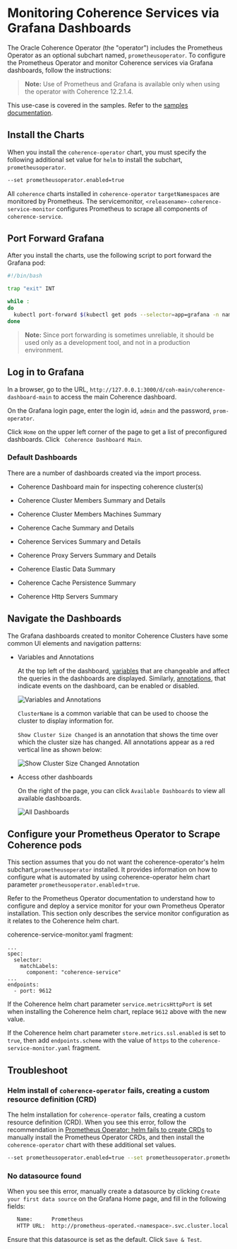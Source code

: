 

# Monitoring Coherence Services via Grafana Dashboards

The Oracle Coherence Operator (the "operator") includes the Prometheus Operator as an optional subchart named, `prometheusoperator`.
To configure the Prometheus Operator and monitor Coherence services via Grafana dashboards, follow the instructions:

> **Note:** Use of Prometheus and Grafana is available only when using the
> operator with Coherence 12.2.1.4.


This use-case is covered in the samples. Refer to the [samples documentation](docs/samples/operator/metrics/enable-metrics/).

## Install the Charts

When you install the `coherence-operator` chart, you must specify the following
additional set value for `helm` to install the subchart, `prometheusoperator`.

```bash
--set prometheusoperator.enabled=true
```

All `coherence` charts installed in `coherence-operator` `targetNamespaces` are monitored by
Prometheus. The servicemonitor, `<releasename>-coherence-service-monitor`
configures Prometheus to scrape all components of `coherence-service`.


## Port Forward Grafana

After you install the charts, use the following script to port forward the Grafana pod:

```bash
#!/bin/bash

trap "exit" INT

while :
do
  kubectl port-forward $(kubectl get pods --selector=app=grafana -n namespace --output=jsonpath="{.items..metadata.name}") -n namespace 3000:3000
done
```

> **Note:** Since port forwarding is sometimes unreliable, it should be used only as a development tool, and not in a production environment.

## Log in to Grafana

In a browser, go to the URL, `http://127.0.0.1:3000/d/coh-main/coherence-dashboard-main` to access the main Coherence dashboard.

On the Grafana login page, enter the login id, `admin` and the password, `prom-operator`.

Click `Home` on the upper left corner of the page to get a list of preconfigured dashboards.
Click ` Coherence Dashboard Main`.


### Default Dashboards

There are a number of dashboards created via the import process.

* Coherence Dashboard main for inspecting coherence cluster(s)

* Coherence Cluster Members Summary and Details

* Coherence Cluster Members Machines Summary

* Coherence Cache Summary and Details

* Coherence Services Summary and Details

* Coherence Proxy Servers Summary and Details

* Coherence Elastic Data Summary

* Coherence Cache Persistence Summary

* Coherence Http Servers Summary

## Navigate the Dashboards

The Grafana dashboards created to monitor Coherence Clusters have some common UI elements and navigation patterns:

* Variables and Annotations

   At the top left of the dashboard,  [variables](https://grafana.com/docs/reference/templating/) that are changeable and affect the
   queries in the dashboards are displayed. Similarly, [annotations](https://grafana.com/docs/reference/annotations/), that
   indicate events on the dashboard, can be enabled or disabled.

   ![Variables and Annotations](img/variables-and-annotations.png)

   `ClusterName` is a common variable that can be used to choose the cluster to display information for.

   `Show Cluster Size Changed` is an annotation that shows the time over which the cluster size has changed. All
   annotations appear as a red vertical line as shown below:

   ![Show Cluster Size Changed Annotation](img/annotation.png)

* Access other dashboards

   On the right of the page, you can click `Available Dashboards` to view all available dashboards.

   ![All Dashboards](img/all-dashboards.png)

## Configure your Prometheus Operator to Scrape Coherence pods

This section assumes that you do not want the coherence-operator's helm subchart,`prometheusoperator` installed.
It provides information on how to configure what is automated by using coherence-operator helm chart parameter
`prometheusoperator.enabled`=`true`.

Refer to the Prometheus Operator documentation to understand how to configure and deploy a service monitor for
your own Prometheus Operator installation. This section only describes the service monitor configuration as it
relates to the Coherence helm chart.

coherence-service-monitor.yaml fragment:
```
...
spec:
  selector:
    matchLabels:
      component: "coherence-service"
...      
endpoints:
  - port: 9612
```

If the Coherence helm chart parameter `service.metricsHttpPort` is set when installing the Coherence helm chart,
replace `9612` above with the new value.

If the Coherence helm chart parameter `store.metrics.ssl.enabled` is set to `true`, then add  `endpoints.scheme` with the value of `https`
to the `coherence-service-monitor.yaml` fragment.

## Troubleshoot

### Helm install of `coherence-operator` fails, creating a custom resource definition (CRD)

The helm installation for `coherence-operator` fails, creating a custom resource definition (CRD). When you see this error, follow the recommendation in [Prometheus Operator: helm fails to create CRDs](https://github.com/helm/charts/tree/master/stable/prometheus-operator#user-content-helm-fails-to-create-crds)
to manually install the Prometheus Operator CRDs, and then install the `coherence-operator` chart with these additional set values.

```bash
--set prometheusoperator.enabled=true --set prometheusoperator.prometheusOperator.createCustomResource=false
```

### No datasource found

When you see this error, manually create a datasource by clicking `Create your first data source` on the Grafana Home page, and fill in the following fields:

```bash
   Name:      Prometheus
   HTTP URL:  http://prometheus-operated.<namespace>.svc.cluster.local:9090
```
Ensure that this datasource is set as the default.
Click `Save & Test`.
